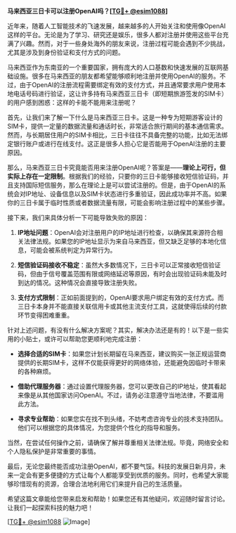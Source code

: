 **马来西亚三日卡可以注册OpenAI吗？[[TG💪+ @esim1088](https://t.me/s/esim1088)]**

近年来，随着人工智能技术的飞速发展，越来越多的人开始关注和使用像OpenAI这样的平台。无论是为了学习、研究还是娱乐，很多人都对注册并使用这些平台充满了兴趣。然而，对于一些身处海外的朋友来说，注册过程可能会遇到不少挑战，尤其是涉及到身份验证和支付方式的问题。

马来西亚作为东南亚的一个重要国家，拥有庞大的人口基数和快速发展的互联网基础设施。很多在马来西亚的朋友都希望能够顺利地注册并使用OpenAI的服务。不过，由于OpenAI的注册流程需要绑定有效的支付方式，并且通常要求用户使用本地电话号码进行验证，这让许多持有马来西亚三日卡（即短期旅游签发的SIM卡）的用户感到困惑：这样的卡能不能用来注册呢？

首先，让我们来了解一下什么是马来西亚三日卡。这是一种专为短期游客设计的SIM卡，提供一定量的数据流量和通话时长，非常适合旅行期间的基本通信需求。然而，与长期居住用户的SIM卡相比，三日卡往往不具备完整的功能，比如无法绑定银行账户或进行在线支付。这正是很多人担心它是否能用于OpenAI注册的主要原因。

那么，马来西亚三日卡究竟能否用来注册OpenAI呢？答案是——**理论上可行，但实际上存在一定限制**。根据我们的经验，只要你的三日卡能够接收短信验证码，并且支持国际短信服务，那么在理论上是可以尝试注册的。但是，由于OpenAI的系统会对IP地址、设备信息以及SIM卡状态进行多重验证，因此成功率并不高。如果你的三日卡属于临时性质或者数据流量有限，可能会影响注册过程中的某些步骤。

接下来，我们来具体分析一下可能导致失败的原因：

1. **IP地址问题**：OpenAI会对注册用户的IP地址进行检查，以确保其来源符合相关法律法规。如果您的IP地址显示为来自马来西亚，但又缺乏足够的本地化信息，可能会被系统判定为异常行为。
   
2. **短信验证码接收不稳定**：虽然大多数情况下，三日卡可以正常接收短信验证码，但由于信号覆盖范围有限或网络延迟等原因，有时会出现验证码未能及时到达的情况。这种情况会直接导致注册失败。

3. **支付方式限制**：正如前面提到的，OpenAI要求用户绑定有效的支付方式。而三日卡本身并不能直接关联信用卡或其他主流支付工具，这就使得后续的付款环节变得困难重重。

针对上述问题，有没有什么解决方案呢？其实，解决办法还是有的！以下是一些实用的小贴士，或许可以帮助您更顺利地完成注册：

- **选择合适的SIM卡**：如果您计划长期留在马来西亚，建议购买一张正规运营商提供的长期SIM卡，这样不仅能获得更好的网络体验，还能避免因临时卡带来的各种麻烦。
  
- **借助代理服务器**：通过设置代理服务器，您可以更改自己的IP地址，使其看起来像是从其他国家访问OpenAI。不过，请务必注意遵守当地法律，不要滥用此方法。

- **寻求专业帮助**：如果您实在找不到头绪，不妨考虑咨询专业的技术支持团队。他们可以根据您的具体情况，为您提供个性化的指导和服务。

当然，在尝试任何操作之前，请确保了解并尊重相关法律法规。毕竟，网络安全和个人隐私保护是非常重要的事情。

最后，无论您最终能否成功注册OpenAI，都不要气馁。科技的发展日新月异，未来一定会有更多便捷的方式让每个人都能享受到优质的服务。同时，也希望大家能够珍惜现有的资源，合理合法地利用它们来提升自己的生活质量。

希望这篇文章能给您带来启发和帮助！如果您还有其他疑问，欢迎随时留言讨论。让我们一起探索科技的魅力吧！

[[TG💪+ @esim1088](https://t.me/s/esim1088) ![Image](https://i.postimg.cc/4NQfJmqS/Snipaste-2025-05-13-00-14-12.png)]